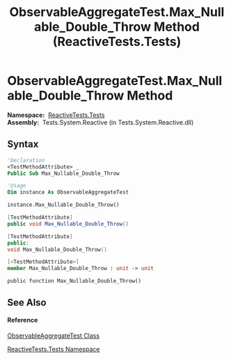 ﻿---
title: ObservableAggregateTest.Max_Nullable_Double_Throw Method  (ReactiveTests.Tests)
TOCTitle: Max_Nullable_Double_Throw Method
ms:assetid: M:ReactiveTests.Tests.ObservableAggregateTest.Max_Nullable_Double_Throw
ms:mtpsurl: https://msdn.microsoft.com/en-us/library/reactivetests.tests.observableaggregatetest.max_nullable_double_throw(v=VS.103)
ms:contentKeyID: 36618891
ms.date: 06/28/2011
mtps_version: v=VS.103
f1_keywords:
- ReactiveTests.Tests.ObservableAggregateTest.Max_Nullable_Double_Throw
dev_langs:
- CSharp
- JScript
- VB
- FSharp
- c++
---

# ObservableAggregateTest.Max\_Nullable\_Double\_Throw Method

**Namespace:**  [ReactiveTests.Tests](hh289046\(v=vs.103\).md)  
**Assembly:**  Tests.System.Reactive (in Tests.System.Reactive.dll)

## Syntax

``` vb
'Declaration
<TestMethodAttribute> _
Public Sub Max_Nullable_Double_Throw
```

``` vb
'Usage
Dim instance As ObservableAggregateTest

instance.Max_Nullable_Double_Throw()
```

``` csharp
[TestMethodAttribute]
public void Max_Nullable_Double_Throw()
```

``` c++
[TestMethodAttribute]
public:
void Max_Nullable_Double_Throw()
```

``` fsharp
[<TestMethodAttribute>]
member Max_Nullable_Double_Throw : unit -> unit 
```

``` jscript
public function Max_Nullable_Double_Throw()
```

## See Also

#### Reference

[ObservableAggregateTest Class](hh314823\(v=vs.103\).md)

[ReactiveTests.Tests Namespace](hh289046\(v=vs.103\).md)

